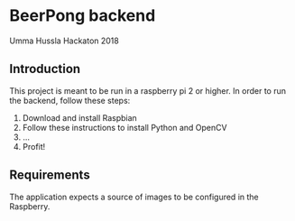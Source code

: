 # BeerPong backend

Umma Hussla Hackaton 2018

## Introduction

This project is meant to be run in a raspberry pi 2 or higher. In order to run the backend, follow these steps:

1. Download and install Raspbian 
1. Follow these instructions to install Python and OpenCV
1. ...
1. Profit!

## Requirements

The application expects a source of images to be configured in the Raspberry.

